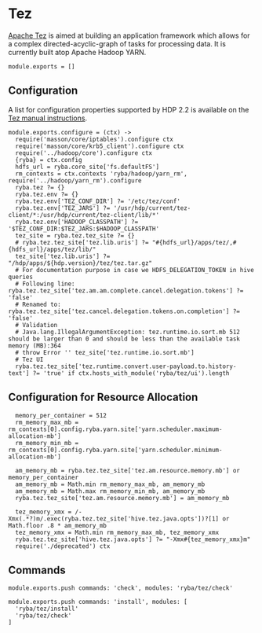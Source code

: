 
# Tez

[Apache Tez][tez] is aimed at building an application framework which allows for
a complex directed-acyclic-graph of tasks for processing data. It is currently
built atop Apache Hadoop YARN.

    module.exports = []

## Configuration

A list for configuration properties supported by HDP 2.2 is available on the
[Tez manual instructions][instructions].

    module.exports.configure = (ctx) ->
      require('masson/core/iptables').configure ctx
      require('masson/core/krb5_client').configure ctx
      require('../hadoop/core').configure ctx
      {ryba} = ctx.config
      hdfs_url = ryba.core_site['fs.defaultFS']
      rm_contexts = ctx.contexts 'ryba/hadoop/yarn_rm', require('../hadoop/yarn_rm').configure
      ryba.tez ?= {}
      ryba.tez.env ?= {}
      ryba.tez.env['TEZ_CONF_DIR'] ?= '/etc/tez/conf'
      ryba.tez.env['TEZ_JARS'] ?= '/usr/hdp/current/tez-client/*:/usr/hdp/current/tez-client/lib/*'
      ryba.tez.env['HADOOP_CLASSPATH'] ?= '$TEZ_CONF_DIR:$TEZ_JARS:$HADOOP_CLASSPATH'
      tez_site = ryba.tez.tez_site ?= {}
      # ryba.tez.tez_site['tez.lib.uris'] ?= "#{hdfs_url}/apps/tez/,#{hdfs_url}/apps/tez/lib/"
      tez_site['tez.lib.uris'] ?= "/hdp/apps/${hdp.version}/tez/tez.tar.gz"
      # For documentation purpose in case we HDFS_DELEGATION_TOKEN in hive queries
      # Following line: ryba.tez.tez_site['tez.am.am.complete.cancel.delegation.tokens'] ?= 'false'
      # Renamed to: ryba.tez.tez_site['tez.cancel.delegation.tokens.on.completion'] ?= 'false'
      # Validation
      # Java.lang.IllegalArgumentException: tez.runtime.io.sort.mb 512 should be larger than 0 and should be less than the available task memory (MB):364
      # throw Error '' tez_site['tez.runtime.io.sort.mb']
      # Tez UI
      ryba.tez.tez_site['tez.runtime.convert.user-payload.to.history-text'] ?= 'true' if ctx.hosts_with_module('ryba/tez/ui').length

## Configuration for Resource Allocation

      memory_per_container = 512
      rm_memory_max_mb = rm_contexts[0].config.ryba.yarn.site['yarn.scheduler.maximum-allocation-mb']
      rm_memory_min_mb = rm_contexts[0].config.ryba.yarn.site['yarn.scheduler.minimum-allocation-mb']

      am_memory_mb = ryba.tez.tez_site['tez.am.resource.memory.mb'] or memory_per_container
      am_memory_mb = Math.min rm_memory_max_mb, am_memory_mb
      am_memory_mb = Math.max rm_memory_min_mb, am_memory_mb
      ryba.tez.tez_site['tez.am.resource.memory.mb'] = am_memory_mb

      tez_memory_xmx = /-Xmx(.*?)m/.exec(ryba.tez.tez_site['hive.tez.java.opts'])?[1] or Math.floor .8 * am_memory_mb
      tez_memory_xmx = Math.min rm_memory_max_mb, tez_memory_xmx
      ryba.tez.tez_site['hive.tez.java.opts'] ?= "-Xmx#{tez_memory_xmx}m"
      require('./deprecated') ctx

## Commands

    module.exports.push commands: 'check', modules: 'ryba/tez/check'

    module.exports.push commands: 'install', modules: [
      'ryba/tez/install'
      'ryba/tez/check'
    ]

[tez]: http://tez.apache.org/
[instructions]: (http://docs.hortonworks.com/HDPDocuments/HDP2/HDP-2.2.0/HDP_Man_Install_v22/index.html#Item1.8.4)
